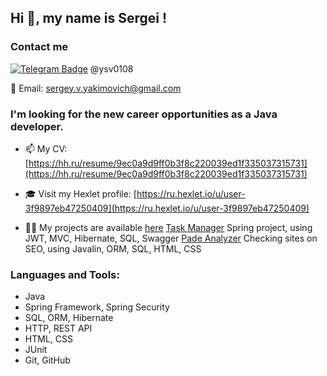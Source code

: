 <h2>Hi 👋, my name is Sergei !</h2>

<h3>Contact me</h3>
<div align ="left">

[![Telegram Badge](https://img.shields.io/badge/-Telegram-0088cc?style=flat-square&logo=Telegram&logoColor=white)](https://t.me/ysv0108) @ysv0108

</div>
<div>

  📧 Email: [sergey.v.yakimovich@gmail.com](mailto:sergey.v.yakimovich@gmail.com)

</div>


<h3>I'm looking for the new career opportunities as a Java developer.</h3>

- 📫 My CV: [https://hh.ru/resume/9ec0a9d9ff0b3f8c220039ed1f335037315731](https://hh.ru/resume/9ec0a9d9ff0b3f8c220039ed1f335037315731)
  
- 🎓 Visit my Hexlet profile: [https://ru.hexlet.io/u/user-3f9897eb47250409](https://ru.hexlet.io/u/user-3f9897eb47250409)  

- 👨‍💻 My projects are available [here](https://github.com/sergeiyakimovich?tab=repositories)
    [Task Manager](https://github.com/SergeiYakimovich/java-project-73) Spring project, using JWT, MVC, Hibernate, SQL, Swagger
    [Pade Analyzer](https://github.com/SergeiYakimovich/java-project-72) Checking sites on SEO, using Javalin, ORM, SQL, HTML, CSS

<h3 align="left">Languages and Tools:</h3>
<ul>
      <li>Java</li>
      <li>Spring Framework, Spring Security</li>
      <li>SQL, ORM, Hibernate</li>
      <li>HTTP, REST API</li>
      <li>HTML, CSS</li>
      <li>JUnit</li>
      <li>Git, GitHub</li>
</ul>
